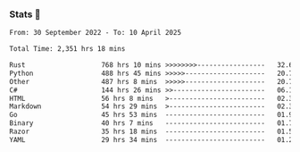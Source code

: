 ### Stats 👋
<!--START_SECTION:waka-->

```txt
From: 30 September 2022 - To: 10 April 2025

Total Time: 2,351 hrs 18 mins

Rust                   768 hrs 10 mins >>>>>>>>-----------------   32.67 %
Python                 488 hrs 45 mins >>>>>--------------------   20.79 %
Other                  487 hrs 8 mins  >>>>>--------------------   20.72 %
C#                     144 hrs 26 mins >>-----------------------   06.14 %
HTML                   56 hrs 8 mins   >------------------------   02.39 %
Markdown               54 hrs 29 mins  >------------------------   02.32 %
Go                     45 hrs 53 mins  -------------------------   01.95 %
Binary                 40 hrs 7 mins   -------------------------   01.71 %
Razor                  35 hrs 18 mins  -------------------------   01.50 %
YAML                   29 hrs 34 mins  -------------------------   01.26 %
```

<!--END_SECTION:waka-->

<!--
**buhaytza2005/buhaytza2005** is a ✨ _special_ ✨ repository because its `README.md` (this file) appears on your GitHub profile.

Here are some ideas to get you started:

- 🔭 I’m currently working on ...
- 🌱 I’m currently learning ...
- 👯 I’m looking to collaborate on ...
- 🤔 I’m looking for help with ...
- 💬 Ask me about ...
- 📫 How to reach me: ...
- 😄 Pronouns: ...
- ⚡ Fun fact: ...
-->


